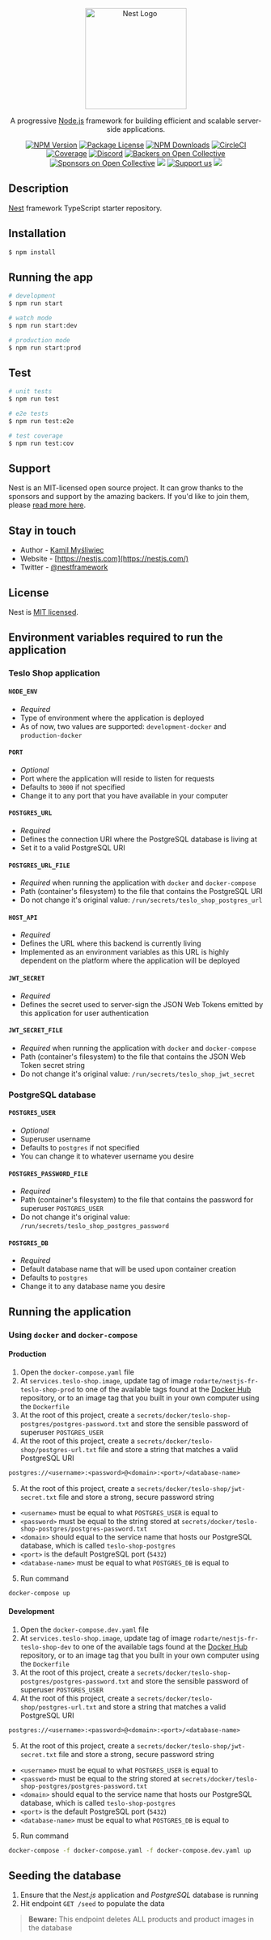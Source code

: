 <p align="center">
  <a href="http://nestjs.com/" target="blank"><img src="https://nestjs.com/img/logo-small.svg" width="200" alt="Nest Logo" /></a>
</p>

[circleci-image]: https://img.shields.io/circleci/build/github/nestjs/nest/master?token=abc123def456
[circleci-url]: https://circleci.com/gh/nestjs/nest

  <p align="center">A progressive <a href="http://nodejs.org" target="_blank">Node.js</a> framework for building efficient and scalable server-side applications.</p>
    <p align="center">
<a href="https://www.npmjs.com/~nestjscore" target="_blank"><img src="https://img.shields.io/npm/v/@nestjs/core.svg" alt="NPM Version" /></a>
<a href="https://www.npmjs.com/~nestjscore" target="_blank"><img src="https://img.shields.io/npm/l/@nestjs/core.svg" alt="Package License" /></a>
<a href="https://www.npmjs.com/~nestjscore" target="_blank"><img src="https://img.shields.io/npm/dm/@nestjs/common.svg" alt="NPM Downloads" /></a>
<a href="https://circleci.com/gh/nestjs/nest" target="_blank"><img src="https://img.shields.io/circleci/build/github/nestjs/nest/master" alt="CircleCI" /></a>
<a href="https://coveralls.io/github/nestjs/nest?branch=master" target="_blank"><img src="https://coveralls.io/repos/github/nestjs/nest/badge.svg?branch=master#9" alt="Coverage" /></a>
<a href="https://discord.gg/G7Qnnhy" target="_blank"><img src="https://img.shields.io/badge/discord-online-brightgreen.svg" alt="Discord"/></a>
<a href="https://opencollective.com/nest#backer" target="_blank"><img src="https://opencollective.com/nest/backers/badge.svg" alt="Backers on Open Collective" /></a>
<a href="https://opencollective.com/nest#sponsor" target="_blank"><img src="https://opencollective.com/nest/sponsors/badge.svg" alt="Sponsors on Open Collective" /></a>
  <a href="https://paypal.me/kamilmysliwiec" target="_blank"><img src="https://img.shields.io/badge/Donate-PayPal-ff3f59.svg"/></a>
    <a href="https://opencollective.com/nest#sponsor"  target="_blank"><img src="https://img.shields.io/badge/Support%20us-Open%20Collective-41B883.svg" alt="Support us"></a>
  <a href="https://twitter.com/nestframework" target="_blank"><img src="https://img.shields.io/twitter/follow/nestframework.svg?style=social&label=Follow"></a>
</p>
  <!--[![Backers on Open Collective](https://opencollective.com/nest/backers/badge.svg)](https://opencollective.com/nest#backer)
  [![Sponsors on Open Collective](https://opencollective.com/nest/sponsors/badge.svg)](https://opencollective.com/nest#sponsor)-->

## Description

[Nest](https://github.com/nestjs/nest) framework TypeScript starter repository.

## Installation

```bash
$ npm install
```

## Running the app

```bash
# development
$ npm run start

# watch mode
$ npm run start:dev

# production mode
$ npm run start:prod
```

## Test

```bash
# unit tests
$ npm run test

# e2e tests
$ npm run test:e2e

# test coverage
$ npm run test:cov
```

## Support

Nest is an MIT-licensed open source project. It can grow thanks to the sponsors and support by the amazing backers. If you'd like to join them, please [read more here](https://docs.nestjs.com/support).

## Stay in touch

- Author - [Kamil Myśliwiec](https://kamilmysliwiec.com)
- Website - [https://nestjs.com](https://nestjs.com/)
- Twitter - [@nestframework](https://twitter.com/nestframework)

## License

Nest is [MIT licensed](LICENSE).

## Environment variables required to run the application

### Teslo Shop application

#### `NODE_ENV`

- *Required*
- Type of environment where the application is deployed
- As of now, two values are supported: `development-docker` and `production-docker`

#### `PORT`

- *Optional*
- Port where the application will reside to listen for requests
- Defaults to `3000` if not specified
- Change it to any port that you have available in your computer

#### `POSTGRES_URL`

- *Required*
- Defines the connection URI where the PostgreSQL database is living at
- Set it to a valid PostgreSQL URI

#### `POSTGRES_URL_FILE`

- *Required* when running the application with `docker` and `docker-compose`
- Path (container's filesystem) to the file that contains the PostgreSQL URI
- Do not change it's original value: `/run/secrets/teslo_shop_postgres_url`

#### `HOST_API`

- *Required*
- Defines the URL where this backend is currently living
- Implemented as an environment variables as this URL is highly dependent on the platform where the application will be deployed

#### `JWT_SECRET`

- *Required*
- Defines the secret used to server-sign the JSON Web Tokens emitted by this application for user authentication

#### `JWT_SECRET_FILE`

- *Required* when running the application with `docker` and `docker-compose`
- Path (container's filesystem) to the file that contains the JSON Web Token secret string
- Do not change it's original value: `/run/secrets/teslo_shop_jwt_secret`

### PostgreSQL database

#### `POSTGRES_USER`

- *Optional*
- Superuser username
- Defaults to `postgres` if not specified
- You can change it to whatever username you desire

#### `POSTGRES_PASSWORD_FILE`

- *Required*
- Path (container's filesystem) to the file that contains the password for superuser `POSTGRES_USER`
- Do not change it's original value: `/run/secrets/teslo_shop_postgres_password`

#### `POSTGRES_DB`

- *Required*
- Default database name that will be used upon container creation
- Defaults to `postgres`
- Change it to any database name you desire

## Running the application

### Using `docker` and `docker-compose`

#### Production

1. Open the `docker-compose.yaml` file
2. At `services.teslo-shop.image`, update tag of image `rodarte/nestjs-fr-teslo-shop-prod` to one of the available tags found at the [Docker Hub](https://hub.docker.com/repository/docker/rodarte/nestjs-fr-teslo-shop-prod) repository, or to an image tag that you built in your own computer using the `Dockerfile`
3. At the root of this project, create a `secrets/docker/teslo-shop-postgres/postgres-password.txt` and store the sensible password of superuser `POSTGRES_USER`
4. At the root of this project, create a `secrets/docker/teslo-shop/postgres-url.txt` file and store a string that matches a valid PostgreSQL URI

```txt
postgres://<username>:<password>@<domain>:<port>/<database-name>
```

5. At the root of this project, create a `secrets/docker/teslo-shop/jwt-secret.txt` file and store a strong, secure password string

- `<username>` must be equal to what `POSTGRES_USER` is equal to
- `<password>` must be equal to the string stored at `secrets/docker/teslo-shop-postgres/postgres-password.txt`
- `<domain>` should equal to the service name that hosts our PostgreSQL database, which is called `teslo-shop-postgres`
- `<port>` is the default PostgreSQL port (`5432`)
- `<database-name>` must be equal to what `POSTGRES_DB` is equal to

5. Run command

```sh
docker-compose up
```

#### Development

1. Open the `docker-compose.dev.yaml` file
2. At `services.teslo-shop.image`, update tag of image `rodarte/nestjs-fr-teslo-shop-dev` to one of the available tags found at the [Docker Hub](https://hub.docker.com/repository/docker/rodarte/nestjs-fr-teslo-shop-dev) repository, or to an image tag that you built in your own computer using the `Dockerfile`
3. At the root of this project, create a `secrets/docker/teslo-shop-postgres/postgres-password.txt` and store the sensible password of superuser `POSTGRES_USER`
4. At the root of this project, create a `secrets/docker/teslo-shop/postgres-url.txt` and store a string that matches a valid PostgreSQL URI

```txt
postgres://<username>:<password>@<domain>:<port>/<database-name>
```

5. At the root of this project, create a `secrets/docker/teslo-shop/jwt-secret.txt` file and store a strong, secure password string

- `<username>` must be equal to what `POSTGRES_USER` is equal to
- `<password>` must be equal to the string stored at `secrets/docker/teslo-shop-postgres/postgres-password.txt`
- `<domain>` should equal to the service name that hosts our PostgreSQL database, which is called `teslo-shop-postgres`
- `<port>` is the default PostgreSQL port (`5432`)
- `<database-name>` must be equal to what `POSTGRES_DB` is equal to

5. Run command

```sh
docker-compose -f docker-compose.yaml -f docker-compose.dev.yaml up
```

## Seeding the database

1. Ensure that the *Nest.js* application and *PostgreSQL* database is running
2. Hit endpoint `GET /seed` to populate the data

> **Beware:** This endpoint deletes ALL products and product images in the database
